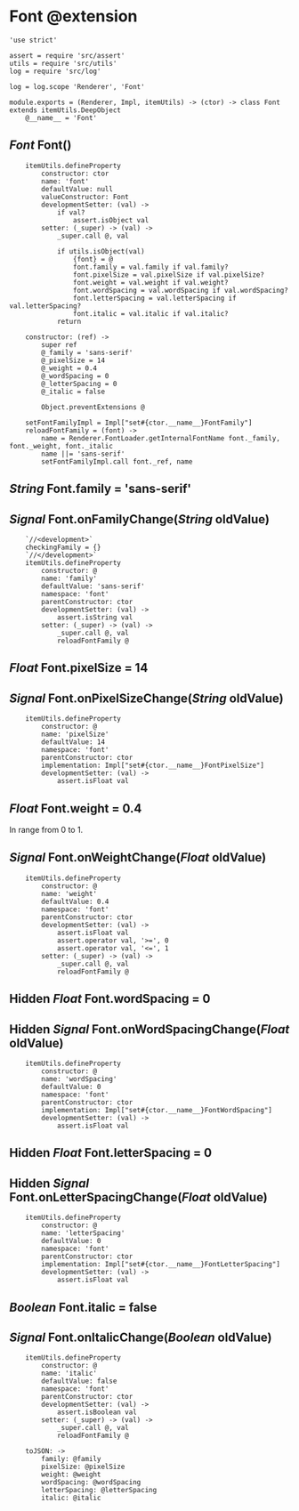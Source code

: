 Font @extension
===============

    'use strict'

    assert = require 'src/assert'
    utils = require 'src/utils'
    log = require 'src/log'

    log = log.scope 'Renderer', 'Font'

    module.exports = (Renderer, Impl, itemUtils) -> (ctor) -> class Font extends itemUtils.DeepObject
        @__name__ = 'Font'

*Font* Font()
-------------

        itemUtils.defineProperty
            constructor: ctor
            name: 'font'
            defaultValue: null
            valueConstructor: Font
            developmentSetter: (val) ->
                if val?
                    assert.isObject val
            setter: (_super) -> (val) ->
                _super.call @, val

                if utils.isObject(val)
                    {font} = @
                    font.family = val.family if val.family?
                    font.pixelSize = val.pixelSize if val.pixelSize?
                    font.weight = val.weight if val.weight?
                    font.wordSpacing = val.wordSpacing if val.wordSpacing?
                    font.letterSpacing = val.letterSpacing if val.letterSpacing?
                    font.italic = val.italic if val.italic?
                return

        constructor: (ref) ->
            super ref
            @_family = 'sans-serif'
            @_pixelSize = 14
            @_weight = 0.4
            @_wordSpacing = 0
            @_letterSpacing = 0
            @_italic = false

            Object.preventExtensions @

        setFontFamilyImpl = Impl["set#{ctor.__name__}FontFamily"]
        reloadFontFamily = (font) ->
            name = Renderer.FontLoader.getInternalFontName font._family, font._weight, font._italic
            name ||= 'sans-serif'
            setFontFamilyImpl.call font._ref, name

*String* Font.family = 'sans-serif'
-----------------------------------

## *Signal* Font.onFamilyChange(*String* oldValue)

        `//<development>`
        checkingFamily = {}
        `//</development>`
        itemUtils.defineProperty
            constructor: @
            name: 'family'
            defaultValue: 'sans-serif'
            namespace: 'font'
            parentConstructor: ctor
            developmentSetter: (val) ->
                assert.isString val
            setter: (_super) -> (val) ->
                _super.call @, val
                reloadFontFamily @

*Float* Font.pixelSize = 14
---------------------------

## *Signal* Font.onPixelSizeChange(*String* oldValue)

        itemUtils.defineProperty
            constructor: @
            name: 'pixelSize'
            defaultValue: 14
            namespace: 'font'
            parentConstructor: ctor
            implementation: Impl["set#{ctor.__name__}FontPixelSize"]
            developmentSetter: (val) ->
                assert.isFloat val

*Float* Font.weight = 0.4
-------------------------

In range from 0 to 1.

## *Signal* Font.onWeightChange(*Float* oldValue)

        itemUtils.defineProperty
            constructor: @
            name: 'weight'
            defaultValue: 0.4
            namespace: 'font'
            parentConstructor: ctor
            developmentSetter: (val) ->
                assert.isFloat val
                assert.operator val, '>=', 0
                assert.operator val, '<=', 1
            setter: (_super) -> (val) ->
                _super.call @, val
                reloadFontFamily @

Hidden *Float* Font.wordSpacing = 0
-----------------------------------

## Hidden *Signal* Font.onWordSpacingChange(*Float* oldValue)

        itemUtils.defineProperty
            constructor: @
            name: 'wordSpacing'
            defaultValue: 0
            namespace: 'font'
            parentConstructor: ctor
            implementation: Impl["set#{ctor.__name__}FontWordSpacing"]
            developmentSetter: (val) ->
                assert.isFloat val

Hidden *Float* Font.letterSpacing = 0
-------------------------------------

## Hidden *Signal* Font.onLetterSpacingChange(*Float* oldValue)

        itemUtils.defineProperty
            constructor: @
            name: 'letterSpacing'
            defaultValue: 0
            namespace: 'font'
            parentConstructor: ctor
            implementation: Impl["set#{ctor.__name__}FontLetterSpacing"]
            developmentSetter: (val) ->
                assert.isFloat val

*Boolean* Font.italic = false
-----------------------------

## *Signal* Font.onItalicChange(*Boolean* oldValue)

        itemUtils.defineProperty
            constructor: @
            name: 'italic'
            defaultValue: false
            namespace: 'font'
            parentConstructor: ctor
            developmentSetter: (val) ->
                assert.isBoolean val
            setter: (_super) -> (val) ->
                _super.call @, val
                reloadFontFamily @

        toJSON: ->
            family: @family
            pixelSize: @pixelSize
            weight: @weight
            wordSpacing: @wordSpacing
            letterSpacing: @letterSpacing
            italic: @italic
